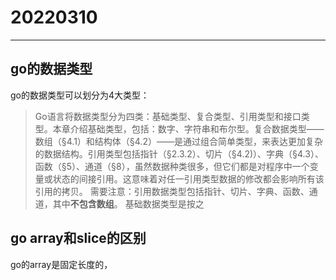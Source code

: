 # 20220310
---
## go的数据类型
go的数据类型可以划分为4大类型：
> Go语言将数据类型分为四类：基础类型、复合类型、引用类型和接口类型。本章介绍基础类型，包括：数字、字符串和布尔型。复合数据类型——数组（§4.1）和结构体（§4.2）——是通过组合简单类型，来表达更加复杂的数据结构。引用类型包括指针（§2.3.2）、切片（§4.2)）、字典（§4.3）、函数（§5）、通道（§8），虽然数据种类很多，但它们都是对程序中一个变量或状态的间接引用。这意味着对任一引用类型数据的修改都会影响所有该引用的拷贝。
需要注意：引用数据类型包括指针、切片、字典、函数、通道，其中**不包含数组**。
基础数据类型是按之
## go array和slice的区别
go的array是固定长度的，